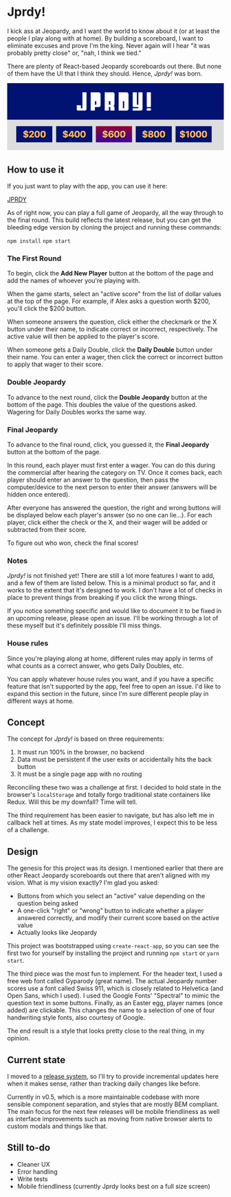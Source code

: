 # Jprdy!

I kick ass at Jeopardy, and I want the world to know about it (or at least the
people I play along with at home). By building a scoreboard, I want to eliminate
excuses and prove I'm the king. Never again will I hear "it was probably pretty
close" or, "nah, I think we tied."

There are plenty of React-based Jeopardy scoreboards out there. But none of them
have the UI that I think they should. Hence, _Jprdy!_ was born.

![Jprdy](./jprdy-screenshot.png?raw=true 'Jprdy')

## How to use it

If you just want to play with the app, you can use it here:

[JPRDY](https://jprdy.com)

As of right now, you can play a full game of Jeopardy, all the way through to
the final round. This build reflects the latest release, but you can get the
bleeding edge version by cloning the project and running these commands:

`npm install`
`npm start`

### The First Round

To begin, click the **Add New Player** button at the bottom of the page and add
the names of whoever you're playing with.

When the game starts, select an "active score" from the list of dollar values at
the top of the page. For example, if Alex asks a question worth $200, you'll
click the $200 button.

When someone answers the question, click either the checkmark or the X button
under their name, to indicate correct or incorrect, respectively. The active
value will then be applied to the player's score.

When someone gets a Daily Double, click the **Daily Double** button under their
name. You can enter a wager, then click the correct or incorrect button to apply
that wager to their score.

### Double Jeopardy

To advance to the next round, click the **Double Jeopardy** button at the bottom
of the page. This doubles the value of the questions asked. Wagering for Daily
Doubles works the same way.

### Final Jeopardy

To advance to the final round, click, you guessed it, the **Final Jeopardy**
button at the bottom of the page.

In this round, each player must first enter a wager. You can do this during the
commercial after hearing the category on TV. Once it comes back, each player
should enter an answer to the question, then pass the computer/device to the
next person to enter their answer (answers will be hidden once entered).

After everyone has answered the question, the right and wrong buttons will be
displayed below each player's answer (so no one can lie...). For each player,
click either the check or the X, and their wager will be added or subtracted
from their score.

To figure out who won, check the final scores!

### Notes

_Jprdy!_ is not finished yet! There are still a lot more features I want to add,
and a few of them are listed below. This is a minimal product so far, and it
works to the extent that it's designed to work. I don't have a lot of checks in
place to prevent things from breaking if you click the wrong things.

If you notice something specific and would like to document it to be fixed in an
upcoming release, please open an issue. I'll be working through a lot of these
myself but it's definitely possible I'll miss things.

### House rules

Since you're playing along at home, different rules may apply in terms of what
counts as a correct answer, who gets Daily Doubles, etc.

You can apply whatever house rules you want, and if you have a specific feature
that isn't supported by the app, feel free to open an issue. I'd like to expand
this section in the future, since I'm sure different people play in different
ways at home.

## Concept

The concept for _Jprdy!_ is based on three requirements:

1.  It must run 100% in the browser, no backend
2.  Data must be persistent if the user exits or accidentally hits the back
    button
3.  It must be a single page app with no routing

Reconciling these two was a challenge at first. I decided to hold state in the
browser's `localStorage` and totally forgo traditional state containers like
Redux. Will this be my downfall? Time will tell.

The third requirement has been easier to navigate, but has also left me in
callback hell at times. As my state model improves, I expect this to be less of
a challenge.

## Design

The genesis for this project was its design. I mentioned earlier that there are
other React Jeopardy scoreboards out there that aren't aligned with my vision.
What is my vision exactly? I'm glad you asked:

- Buttons from which you select an "active" value depending on the question
  being asked
- A one-click "right" or "wrong" button to indicate whether a player answered
  correctly, and modify their current score based on the active value
- Actually looks like Jeopardy

This project was bootstrapped using `create-react-app`, so you can see the first
two for yourself by installing the project and running `npm start` or `yarn start`.

The third piece was the most fun to implement. For the header text, I used a
free web font called Gyparody (great name). The actual Jeopardy number scores
use a font called Swiss 911, which is closely related to Helvetica (and Open
Sans, which I used). I used the Google Fonts' "Spectral" to mimic the question
text in some buttons. Finally, as an Easter egg, player names (once added) are
clickable. This changes the name to a selection of one of four handwriting style
fonts, also courtesy of Google.

The end result is a style that looks pretty close to the real thing, in my
opinion.

## Current state

I moved to a [release system](https://github.com/pbzona/jprdy/releases), so I'll
try to provide incremental updates here when it makes sense, rather than
tracking daily changes like before.

Currently in v0.5, which is a more maintainable codebase with more sensible
component separation, and styles that are mostly BEM compliant. The main focus for the next few releases will be mobile friendliness as well as interface improvements such as moving from native browser alerts to custom modals and things like that.

## Still to-do

- Cleaner UX
- Error handling
- Write tests
- Mobile friendliness (currently Jprdy looks best on a full size screen)
